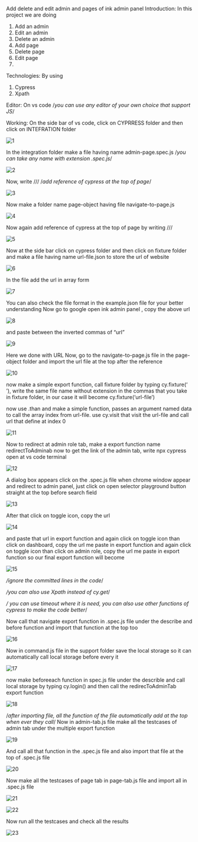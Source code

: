  Add delete and edit admin and pages of ink admin panel
Introduction:
In this project we are doing
1.	Add an admin
2.	Edit an admin
3.	Delete an admin
4.	Add page
5.	Delete page
6.	Edit page
7.	
Technologies:
By using
1.	Cypress
2.	Xpath

Editor:
On vs code /*you can use any editor of your own choice that support JS*/

Working:
On the side bar of vs code, click on CYPRRESS folder and then click on INTEFRATION folder

![1](https://user-images.githubusercontent.com/66178942/126042231-077fe945-16e9-462a-8575-9ca740ea767c.png)

In the integration folder make a file having name admin-page.spec.js /*you can take any name with extension  .spec.js*/

![2](https://user-images.githubusercontent.com/66178942/126042353-f7421419-eb1a-4764-a192-87a4ff4fe0c1.png)

Now, write     /// <reference types ="cypress"/>
/*add reference of cypress at the top of page*/

![3](https://user-images.githubusercontent.com/66178942/126042427-745a5be2-2323-43be-95e2-8329d8f6964c.png)

Now make a folder name page-object having file navigate-to-page.js

![4](https://user-images.githubusercontent.com/66178942/126042466-ffc4e3a3-c5c3-4f46-8e8c-d86154d7bbef.png)

Now again add reference of cypress at the top of page by writing
/// <reference types ="cypress"/>

![5](https://user-images.githubusercontent.com/66178942/126042505-0530987e-1c84-4b8b-9270-9e50861fc27e.png)

Now at the side bar click on cypress folder and then click on fixture folder and make a file having name url-file.json to store the url of website

![6](https://user-images.githubusercontent.com/66178942/126042550-b8097a51-39fa-4992-bf28-5ad6341b4183.png)

In the file add the url in array form

![7](https://user-images.githubusercontent.com/66178942/126042567-831b2415-8faf-4e5a-8551-405186677fa9.png)

 You can also check the file format in the example.json file for your better understanding
Now go to google open ink admin panel , copy the above url 

![8](https://user-images.githubusercontent.com/66178942/126042611-c9c89c0e-3a18-4650-b6d9-391ce6f68448.png)

and paste between the inverted commas of “url” 

![9](https://user-images.githubusercontent.com/66178942/126042624-73991e44-a444-4c2e-880c-87e949d5bd1a.png)

Here we done with URL
Now, go to the navigate-to-page.js file in the page-object folder and import the url file at the top after the reference

![10](https://user-images.githubusercontent.com/66178942/126042677-bd6ef1d9-cc4b-429f-9122-53c152929a26.png)

now make a simple export function, call fixture folder by typing cy.fixture(‘ ’), write the same file name without extension in the commas that you take in fixture folder,
in our case it will become cy.fixture(‘url-file’)

now use .than and make a simple function, passes an argument named data to call the array index from url-file. 
use cy.visit that visit the url-file and call url that define at index 0  

![11](https://user-images.githubusercontent.com/66178942/126042734-f5724a83-7e4a-4e25-be64-03ec993c3364.png)

Now to redirect at admin role tab, make a export function name
redirectToAdminab
now to get the link of the admin tab, write npx cypress open at vs code terminal

![12](https://user-images.githubusercontent.com/66178942/126044011-d4797ed7-99b2-4f4e-ad4b-3cf44d59b9dd.png)

A dialog box appears click on the .spec.js file
 when chrome window appear and redirect to admin panel, just click on open selector playground button straight at the top before search field


![13](https://user-images.githubusercontent.com/66178942/126044035-63fedf5c-6155-4b89-baad-912c30b12cf3.png)

After that click on toggle icon, copy the url

![14](https://user-images.githubusercontent.com/66178942/126044058-a193f6a4-e965-404e-a751-8dcf88504c5a.png)

and paste that url in export function
and again click on toggle icon than click on dashboard, copy the url me paste in export function 
and again click on toggle icon than click on admin role, copy the url me paste in export function  so our final export function will become

![15](https://user-images.githubusercontent.com/66178942/126044078-ab536be6-5776-433c-b40e-1dc596a4a961.png)

*/ignore the committed lines in the code*/

*/you can also use Xpath instead of cy.get*/

*/ you can use timeout where it is need, you can also use other functions of cypress to make the code better*/

Now call that navigate export function in  .spec.js file under the describe and before function and import that function at the top too

![16](https://user-images.githubusercontent.com/66178942/126050608-a11d2914-a48e-4770-aceb-c3aa6e0b82a0.png)

Now in command.js file in the support folder save the local storage so it can automatically call local storage before every it

![17](https://user-images.githubusercontent.com/66178942/126050638-4abd5666-e27a-48f4-9b95-39344b2956b1.png)

now make beforeeach function in spec.js file under the describle and call local storage by typing cy.login()
and then call the redirecToAdminTab export function

![18](https://user-images.githubusercontent.com/66178942/126050661-c44ada8b-dc23-40de-9b13-61e33757dbfa.png)

/*after importing file, all the function of the file automatically add at the top when ever they call*/
Now in admin-tab.js file make all the testcases of admin tab under the multiple export function 

![19](https://user-images.githubusercontent.com/66178942/126050707-4b436c02-d8ef-4485-a898-237eb84342c7.png)

And call all that function in the .spec.js file and also import that file at the top of .spec.js file

![20](https://user-images.githubusercontent.com/66178942/126050719-ddfd466e-114f-45ae-8e30-7bd9eb8437aa.png)

Now make all the testcases of page tab in page-tab.js file and import all in .spec.js file

![21](https://user-images.githubusercontent.com/66178942/126050744-31238a84-893e-47ee-a5f7-137e72327598.png)

![22](https://user-images.githubusercontent.com/66178942/126050763-fc84f4a8-80ce-4a6a-8c47-26cdadaec8a1.png)

Now run all the testcases and check all the results

![23](https://user-images.githubusercontent.com/66178942/126050793-47edf049-f93d-414b-b7e5-9489901b8060.png)


